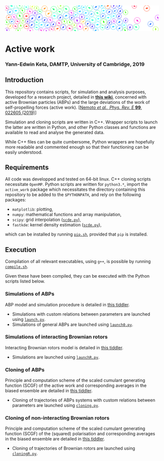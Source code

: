 ![Polydisperse ABPs with WCA potential](https://github.com/yketa/DAMTP_2019_Wiki/raw/master/Images/header.svg?sanitize=true)

# Active work
### Yann-Edwin Keta, DAMTP, University of Cambridge, 2019

## Introduction

This repository contains scripts, for simulation and analysis purposes, developed for a research project, detailed in **[this wiki](https://yketa.github.io/DAMTP_2019_Wiki)**, concerned with active Brownian particles (ABPs) and the large deviations of the work of self-propelling forces (active work). [[Nemoto *et al.*, *Phys. Rev. E* **99**, 022605 (2019)](https://link.aps.org/doi/10.1103/PhysRevE.99.022605)]

Simulation and cloning scripts are written in C++. Wrapper scripts to launch the latter are written in Python, and other Python classes and functions are available to read and analyse the generated data.

While C++ files can be quite cumbersome, Python wrappers are hopefully more readable and commented enough so that their functioning can be easily understood.

## Requirements

All code was developped and tested on 64-bit linux. C++ cloning scripts necessitate `OpenMP`. Python scripts are written for `python3.*`, import the `active_work` package which necessitates the directory containing this repository to be added to the `$PYTHONPATH`, and rely on the following packages:

- `matplotlib`: plotting,
- `numpy`: mathematical functions and array manipulation,
- `scipy`: grid interpolation ([`scde.py`](https://github.com/yketa/active_work/blob/master/scde.py)),
- `fastkde`: kernel density estimation ([`scde.py`](https://github.com/yketa/active_work/blob/master/scde.py)),

which can be installed by running [`pip.sh`](https://github.com/yketa/active_work/blob/master/pip.sh), provided that `pip` is installed.

## Execution

Compilation of all relevant executables, using `g++`, is possible by running [`compile.sh`](https://github.com/yketa/active_work/blob/master/compile.sh).

Given these have been compiled, they can be executed with the Python scripts listed below.

### Simulations of ABPs

ABP model and simulation procedure is detailed in [this tiddler](https://yketa.github.io/DAMTP_2019_Wiki/#Active%20Brownian%20particles).

- Simulations with custom relations between parameters are launched using [`launch.py`](https://github.com/yketa/active_work/blob/master/launch.py).
- Simulations of general ABPs are launched using [`launch0.py`](https://github.com/yketa/active_work/blob/master/launch0.py).

### Simulations of interacting Brownian rotors

Interacting Brownian rotors model is detailed in [this tiddler](https://yketa.github.io/DAMTP_2019_Wiki/#N-interacting%20Brownian%20rotors).

- Simulations are launched using [`launchR.py`](https://github.com/yketa/active_work/blob/master/launchR.py).

### Cloning of ABPs

Principle and computation scheme of the scaled cumulant generating function (SCGF) of the active work and corresponding averages in the biased ensemble are detailed in [this tiddler](https://yketa.github.io/DAMTP_2019_Wiki/#ABP%20cloning%20algorithm).

- Cloning of trajectories of ABPs systems with custom relations between parameters are launched using [`cloning.py`](https://github.com/yketa/active_work/blob/master/cloning.py).

### Cloning of non-interacting Brownian rotors

Principle and computation scheme of the scaled cumulant generating function (SCGF) of the (squared) polarisation and corresponding averages in the biased ensemble are detailed in [this tiddler](https://yketa.github.io/DAMTP_2019_Wiki/#Brownian%20rotors%20cloning%20algorithm).

- Cloning of trajectories of Brownian rotors are launched using [`cloningR.py`](https://github.com/yketa/active_work/blob/master/cloningR.py).
